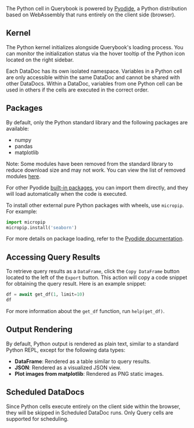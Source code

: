 The Python cell in Querybook is powered by [Pyodide](https://pyodide.org/en/stable/index.html), a Python distribution based on WebAssembly that runs entirely on the client side (browser).

## Kernel

The Python kernel initializes alongside Querybook's loading process. You can monitor the initialization status via the hover tooltip of the Python icon located on the right sidebar.

Each DataDoc has its own isolated namespace. Variables in a Python cell are only accessible within the same DataDoc and cannot be shared with other DataDocs. Within a DataDoc, variables from one Python cell can be used in others if the cells are executed in the correct order.

## Packages

By default, only the Python standard library and the following packages are available:

-   numpy
-   pandas
-   matplotlib

Note: Some modules have been removed from the standard library to reduce download size and may not work. You can view the list of removed modules [here](https://pyodide.org/en/stable/usage/wasm-constraints.html#removed-modules).

For other Pyodide [built-in packages](https://pyodide.org/en/stable/usage/packages-in-pyodide.html#packages-in-pyodide), you can import them directly, and they will load automatically when the code is executed.

To install other external pure Python packages with wheels, use `micropip`. For example:

```py
import micropip
micropip.install('seaborn')
```

For more details on package loading, refer to the [Pyodide documentation](https://pyodide.org/en/stable/usage/loading-packages.html#loading-packages).

## Accessing Query Results

To retrieve query results as a `DataFrame`, click the `Copy DataFrame` button located to the left of the `Export` button. This action will copy a code snippet for obtaining the query result. Here is an example snippet:

```py
df = await get_df(1, limit=10)
df
```

For more information about the `get_df` function, run `help(get_df)`.

## Output Rendering

By default, Python output is rendered as plain text, similar to a standard Python REPL, except for the following data types:

-   **DataFrame**: Rendered as a table similar to query results.
-   **JSON**: Rendered as a visualized JSON view.
-   **Plot images from matplotlib**: Rendered as PNG static images.

## Scheduled DataDocs

Since Python cells execute entirely on the client side within the browser, they will be skipped in Scheduled DataDoc runs. Only Query cells are supported for scheduling.
